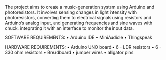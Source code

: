 The project aims to create a music-generation system using Arduino and
photoresistors. It involves sensing changes in light intensity with photoresistors, converting
them to electrical signals using resistors and Arduino’s analog input, and generating
frequencies and sine waves with chuck, integrating it with an interface to monitor the input
data.

SOFTWARE REQUIREMENTS:
• Arduino IDE
• MiniAudicle
• Thingspeak

HARDWARE REQUIREMENTS:
• Arduino UNO board
• 6 - LDR resistors
• 6 - 330 ohm resistors
• Breadboard
• jumper wires
• alligator pins
